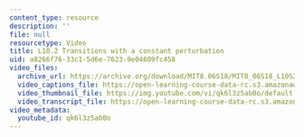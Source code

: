 ```yaml
---
content_type: resource
description: ''
file: null
resourcetype: Video
title: L10.2 Transitions with a constant perturbation
uid: a8266f76-33c1-5d6e-7623-9e04609fc458
video_files:
  archive_url: https://archive.org/download/MIT8.06S18/MIT8_06S18_L10S2_300k.mp4
  video_captions_file: https://open-learning-course-data-rc.s3.amazonaws.com/8-06-quantum-physics-iii-spring-2018/d35cf203f5325f68a99bed98933cd470_qk6l3z5ab0o.vtt
  video_thumbnail_file: https://img.youtube.com/vi/qk6l3z5ab0o/default.jpg
  video_transcript_file: https://open-learning-course-data-rc.s3.amazonaws.com/8-06-quantum-physics-iii-spring-2018/5ef932c89185beaa6a220720ea66dd36_qk6l3z5ab0o.pdf
video_metadata:
  youtube_id: qk6l3z5ab0o
---
```

